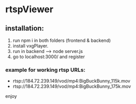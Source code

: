 # rtspViewer

## installation: 
1) run npm i in both folders (frontend & backend)
2) install vxgPlayer.
3) run in backend --> node server.js
4) go to localhost:3000/   and register


### example for working rtsp URLs:
* rtsp://184.72.239.149/vod/mp4:BigBuckBunny_115k.mov
* rtsp://184.72.239.149/vod/mp4:BigBuckBunny_175k.mov

enjoy
